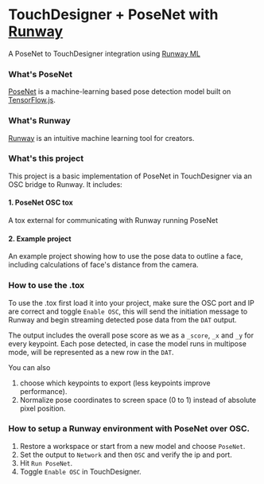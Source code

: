 # TouchDesigner + PoseNet with [Runway](https://github.com/runwayml)
A PoseNet to TouchDesigner integration using [Runway ML](https://runwayapp.ai)

### What's PoseNet
[PoseNet](https://github.com/tensorflow/tfjs-models/tree/master/posenet) is a machine-learning based pose detection model built on [TensorFlow.js](https://js.tensorflow.org).

### What's Runway
[Runway](https://runwayapp.ai) is an intuitive machine learning tool for creators.

### What's this project
This project is a basic implementation of PoseNet in TouchDesigner via an OSC bridge to Runway.
It includes:

#### 1. PoseNet OSC tox
A tox external for communicating with Runway running PoseNet

#### 2. Example project
An example project showing how to use the pose data to outline a face, 
including calculations of face's distance from the camera.

### How to use the .tox
To use the .tox first load it into your project, make sure the OSC port and IP are correct and toggle `Enable OSC`,
this will send the initiation message to Runway and begin streaming detected pose data from the `DAT` output.

The output includes the overall pose score as we as a `_score`, `_x` and `_y` for every keypoint.
Each pose detected, in case the model runs in multipose mode, will be represented as a new row in the `DAT`.

You can also
1. choose which keypoints to export (less keypoints improve performance).
2. Normalize pose coordinates to screen space (0 to 1) instead of absolute pixel position.

### How to setup a Runway environment with PoseNet over OSC.
1. Restore a workspace or start from a new model and choose `PoseNet`.
2. Set the output to `Network` and then `OSC` and verify the ip and port.
3. Hit `Run PoseNet`.
4. Toggle `Enable OSC` in TouchDesigner.
